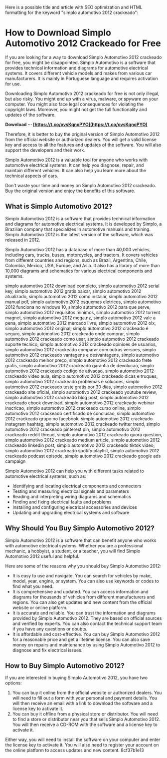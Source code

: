 
 Here is a possible title and article with SEO optimization and HTML formatting for the keyword "simplo automotivo 2012 crackeado":  
# How to Download Simplo Automotivo 2012 Crackeado for Free
 
If you are looking for a way to download Simplo Automotivo 2012 crackeado for free, you might be disappointed. Simplo Automotivo is a software that provides technical information and diagrams for automotive electrical systems. It covers different vehicle models and makes from various car manufacturers. It is mainly in Portuguese language and requires activation for use.
 
Downloading Simplo Automotivo 2012 crackeado for free is not only illegal, but also risky. You might end up with a virus, malware, or spyware on your computer. You might also face legal consequences for violating the copyright laws. Moreover, you might not get the full functionality and updates of the software.
 
**Download ··· [https://t.co/ovsKqnoPYO](https://t.co/ovsKqnoPYO)**


 
Therefore, it is better to buy the original version of Simplo Automotivo 2012 from the official website or authorized dealers. You will get a valid license key and access to all the features and updates of the software. You will also support the developers and their work.
 
Simplo Automotivo 2012 is a valuable tool for anyone who works with automotive electrical systems. It can help you diagnose, repair, and maintain different vehicles. It can also help you learn more about the technical aspects of cars.
 
Don't waste your time and money on Simplo Automotivo 2012 crackeado. Buy the original version and enjoy the benefits of this software.
  
## What is Simplo Automotivo 2012?
 
Simplo Automotivo 2012 is a software that provides technical information and diagrams for automotive electrical systems. It is developed by Simplo, a Brazilian company that specializes in automotive manuals and training. Simplo Automotivo 2012 is the latest version of the software, which was released in 2012.
 
Simplo Automotivo 2012 has a database of more than 40,000 vehicles, including cars, trucks, buses, motorcycles, and tractors. It covers vehicles from different countries and regions, such as Brazil, Argentina, Chile, Colombia, Mexico, USA, Europe, and Asia. It also has a library of more than 10,000 diagrams and schematics for various electrical components and systems.
 
simplo automotivo 2012 download completo,  simplo automotivo 2012 serial key,  simplo automotivo 2012 gratis baixar,  simplo automotivo 2012 atualizado,  simplo automotivo 2012 como instalar,  simplo automotivo 2012 manual pdf,  simplo automotivo 2012 esquemas eletricos,  simplo automotivo 2012 funciona no windows 10,  simplo automotivo 2012 para que serve,  simplo automotivo 2012 requisitos minimos,  simplo automotivo 2012 torrent magnet,  simplo automotivo 2012 mega.nz,  simplo automotivo 2012 vale a pena,  simplo automotivo 2012 mercado livre,  simplo automotivo 2012 olx,  simplo automotivo 2012 original,  simplo automotivo 2012 crackeado é seguro,  simplo automotivo 2012 crackeado onde comprar,  simplo automotivo 2012 crackeado como usar,  simplo automotivo 2012 crackeado suporte tecnico,  simplo automotivo 2012 crackeado opinioes de usuarios,  simplo automotivo 2012 crackeado comparar com outras versoes,  simplo automotivo 2012 crackeado vantagens e desvantagens,  simplo automotivo 2012 crackeado melhor preço,  simplo automotivo 2012 crackeado frete gratis,  simplo automotivo 2012 crackeado garantia de devolucao,  simplo automotivo 2012 crackeado codigo de ativacao,  simplo automotivo 2012 crackeado video aula,  simplo automotivo 2012 crackeado dicas e truques,  simplo automotivo 2012 crackeado problemas e solucoes,  simplo automotivo 2012 crackeado teste gratis por 30 dias,  simplo automotivo 2012 crackeado site oficial,  simplo automotivo 2012 crackeado youtube review,  simplo automotivo 2012 crackeado blog post,  simplo automotivo 2012 crackeado ebook download,  simplo automotivo 2012 crackeado webinar inscricao,  simplo automotivo 2012 crackeado curso online,  simplo automotivo 2012 crackeado certificado de conclusao,  simplo automotivo 2012 crackeado grupo no facebook,  simplo automotivo 2012 crackeado instagram hashtag,  simplo automotivo 2012 crackeado twitter trend,  simplo automotivo 2012 crackeado pinterest pin,  simplo automotivo 2012 crackeado reddit thread,  simplo automotivo 2012 crackeado quora question,  simplo automotivo 2012 crackeado medium article,  simplo automotivo 2012 crackeado linkedin post,  simplo automotivo 2012 crackeado tiktok video,  simplo automotivo 2012 crackeado spotify playlist,  simplo automotivo 2012 crackeado podcast episode,  simplo automotivo 2012 crackeado google ads campaign
 
Simplo Automotivo 2012 can help you with different tasks related to automotive electrical systems, such as:
 
- Identifying and locating electrical components and connectors
- Testing and measuring electrical signals and parameters
- Reading and interpreting wiring diagrams and schematics
- Finding and fixing electrical faults and problems
- Installing and configuring electrical accessories and devices
- Updating and upgrading electrical systems and software

## Why Should You Buy Simplo Automotivo 2012?
 
Simplo Automotivo 2012 is a software that can benefit anyone who works with automotive electrical systems. Whether you are a professional mechanic, a hobbyist, a student, or a teacher, you will find Simplo Automotivo 2012 useful and helpful.
 
Here are some of the reasons why you should buy Simplo Automotivo 2012:

- It is easy to use and navigate. You can search for vehicles by make, model, year, engine, or system. You can also use keywords or codes to find what you need.
- It is comprehensive and updated. You can access information and diagrams for thousands of vehicles from different manufacturers and regions. You can also get updates and new content from the official website or online platform.
- It is accurate and reliable. You can trust the information and diagrams provided by Simplo Automotivo 2012. They are based on official sources and verified by experts. You can also contact the technical support team if you have any questions or doubts.
- It is affordable and cost-effective. You can buy Simplo Automotivo 2012 for a reasonable price and get a lifetime license. You can also save money on repairs and maintenance by using Simplo Automotivo 2012 to diagnose and fix electrical issues.

## How to Buy Simplo Automotivo 2012?
 
If you are interested in buying Simplo Automotivo 2012, you have two options:

1. You can buy it online from the official website or authorized dealers. You will need to fill out a form with your personal and payment details. You will then receive an email with a link to download the software and a license key to activate it.
2. You can buy it offline from a physical store or distributor. You will need to find a store or distributor near you that sells Simplo Automotivo 2012. You will then receive a CD-ROM with the software and a license key to activate it.

Either way, you will need to install the software on your computer and enter the license key to activate it. You will also need to register your account on the online platform to access updates and new content.
 8cf37b1e13
 
